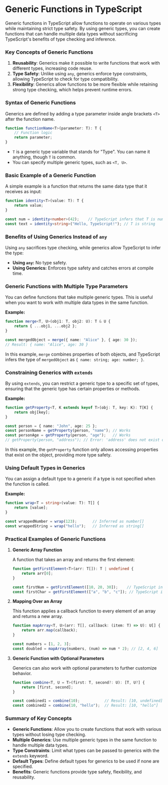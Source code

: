 # Generic Functions in TypeScript

Generic functions in TypeScript allow functions to operate on various types while maintaining strict type safety. By using generic types, you can create functions that can handle multiple data types without sacrificing TypeScript's benefits of type checking and inference.

### Key Concepts of Generic Functions

1. **Reusability**: Generics make it possible to write functions that work with different types, increasing code reuse.
2. **Type Safety**: Unlike using `any`, generics enforce type constraints, allowing TypeScript to check for type compatibility.
3. **Flexibility**: Generics allow functions to be more flexible while retaining strong type checking, which helps prevent runtime errors.

### Syntax of Generic Functions

Generics are defined by adding a type parameter inside angle brackets `<T>` after the function name.

```typescript
function functionName<T>(parameter: T): T {
    // Function logic
    return parameter;
}
```

- `T` is a generic type variable that stands for "Type". You can name it anything, though `T` is common.
- You can specify multiple generic types, such as `<T, U>`.

### Basic Example of a Generic Function

A simple example is a function that returns the same data type that it receives as input:

```typescript
function identity<T>(value: T): T {
    return value;
}

const num = identity<number>(42);    // TypeScript infers that T is number
const text = identity<string>("Hello, TypeScript!"); // T is string
```

### Benefits of Using Generics Instead of `any`

Using `any` sacrifices type checking, while generics allow TypeScript to infer the type:

- **Using `any`:** No type safety.
- **Using Generics:** Enforces type safety and catches errors at compile time.

### Generic Functions with Multiple Type Parameters

You can define functions that take multiple generic types. This is useful when you want to work with multiple data types in the same function.

**Example:**
```typescript
function merge<T, U>(obj1: T, obj2: U): T & U {
    return { ...obj1, ...obj2 };
}

const mergedObject = merge({ name: "Alice" }, { age: 30 });
// Result: { name: "Alice", age: 30 }
```

In this example, `merge` combines properties of both objects, and TypeScript infers the type of `mergedObject` as `{ name: string; age: number; }`.

### Constraining Generics with `extends`

By using `extends`, you can restrict a generic type to a specific set of types, ensuring that the generic type has certain properties or methods.

**Example:**
```typescript
function getProperty<T, K extends keyof T>(obj: T, key: K): T[K] {
    return obj[key];
}

const person = { name: "John", age: 25 };
const personName = getProperty(person, "name"); // Works
const personAge = getProperty(person, "age");   // Works
// getProperty(person, "address"); // Error: 'address' does not exist on type '{ name: string; age: number; }'
```

In this example, the `getProperty` function only allows accessing properties that exist on the object, providing more type safety.

### Using Default Types in Generics

You can assign a default type to a generic if a type is not specified when the function is called.

**Example:**
```typescript
function wrap<T = string>(value: T): T[] {
    return [value];
}

const wrappedNumber = wrap(123);       // Inferred as number[]
const wrappedString = wrap("hello");   // Inferred as string[]
```

### Practical Examples of Generic Functions

1. **Generic Array Function**

   A function that takes an array and returns the first element:

   ```typescript
   function getFirstElement<T>(arr: T[]): T | undefined {
       return arr[0];
   }

   const firstNum = getFirstElement([10, 20, 30]);    // TypeScript infers T as number
   const firstChar = getFirstElement(["a", "b", "c"]); // TypeScript infers T as string
   ```

2. **Mapping Over an Array**

   This function applies a callback function to every element of an array and returns a new array.

   ```typescript
   function mapArray<T, U>(arr: T[], callback: (item: T) => U): U[] {
       return arr.map(callback);
   }

   const numbers = [1, 2, 3];
   const doubled = mapArray(numbers, (num) => num * 2); // [2, 4, 6]
   ```

3. **Generic Function with Optional Parameters**

   Generics can also work with optional parameters to further customize behavior.

   ```typescript
   function combine<T, U = T>(first: T, second?: U): [T, U?] {
       return [first, second];
   }

   const combined1 = combine(10);           // Result: [10, undefined]
   const combined2 = combine(10, "hello");  // Result: [10, "hello"]
   ```

### Summary of Key Concepts

- **Generic Functions**: Allow you to create functions that work with various types without losing type checking.
- **Multiple Generics**: Use multiple generic types in the same function to handle multiple data types.
- **Type Constraints**: Limit what types can be passed to generics with the `extends` keyword.
- **Default Types**: Define default types for generics to be used if none are specified.
- **Benefits**: Generic functions provide type safety, flexibility, and reusability.
